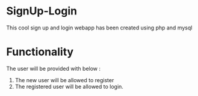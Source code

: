 # SignUp-Login
This cool sign up and login webapp has been created using php and mysql

#  Functionality

The user will be provided with below :
  1. The new user will be allowed to register
  2. The registered user will be allowed to login.

